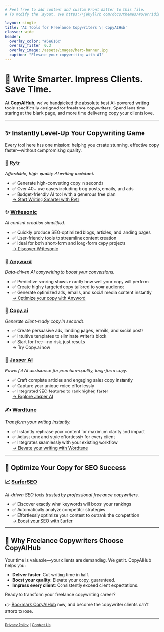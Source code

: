 ```yaml
---
# Feel free to add content and custom Front Matter to this file.
# To modify the layout, see https://jekyllrb.com/docs/themes/#overriding-theme-defaults

layout: single
title: 'AI Tools for Freelance Copywriters \| CopyAIHub'
classes: wide
header:
  overlay_color: "#5e616c"
  overlay_filter: 0.3
  overlay_image: /assets/images/hero-banner.jpg
  caption: "Elevate your copywriting with AI"
---
```


# 🚀 Write Smarter. Impress Clients. Save Time.

At **CopyAIHub**, we've handpicked the absolute best AI-powered writing tools specifically designed for freelance copywriters. Spend less time staring at the blank page, and more time delivering copy your clients love.

---

## ✨ Instantly Level-Up Your Copywriting Game

Every tool here has one mission: helping you create stunning, effective copy faster—without compromising quality.

### 🤖 [Rytr](https://rytr.me/)
*Affordable, high-quality AI writing assistant.*

- ✅ Generate high-converting copy in seconds
- ✅ Over 40+ use cases including blog posts, emails, and ads
- ✅ Budget-friendly AI tool with a generous free plan  
[→ Start Writing Smarter with Rytr](https://rytr.me/?via=copyaihub)

### ✨ [Writesonic](https://writesonic.com/)
*AI content creation simplified.*

- ✅ Quickly produce SEO-optimized blogs, articles, and landing pages
- ✅ User-friendly tools to streamline content creation
- ✅ Ideal for both short-form and long-form copy projects  
[→ Discover Writesonic](https://writesonic.com/)

### 🧠 [Anyword](https://www.anyword.com/)
*Data-driven AI copywriting to boost your conversions.*

- ✅ Predictive scoring shows exactly how well your copy will perform
- ✅ Create highly targeted copy tailored to your audience
- ✅ Generate optimized ads, emails, and social media content instantly  
[→ Optimize your copy with Anyword](https://www.anyword.com/)

### 📝 [Copy.ai](https://copy.ai)
*Generate client-ready copy in seconds.*

- ✅ Create persuasive ads, landing pages, emails, and social posts
- ✅ Intuitive templates to eliminate writer’s block
- ✅ Start for free—no risk, just results  
[→ Try Copy.ai now](https://copy.ai)

### 🚀 [Jasper AI](https://jasper.ai)
*Powerful AI assistance for premium-quality, long-form copy.*

- ✅ Craft complete articles and engaging sales copy instantly
- ✅ Capture your unique voice effortlessly
- ✅ Integrated SEO features to rank higher, faster  
[→ Explore Jasper AI](https://jasper.ai)

### ✍️ [Wordtune](https://www.wordtune.com/)
*Transform your writing instantly.*

- ✅ Instantly rephrase your content for maximum clarity and impact
- ✅ Adjust tone and style effortlessly for every client
- ✅ Integrates seamlessly with your existing workflow  
[→ Elevate your writing with Wordtune](https://www.wordtune.com/)

---

## 🔎 Optimize Your Copy for SEO Success

### 📈 [SurferSEO](https://surferseo.com)
*AI-driven SEO tools trusted by professional freelance copywriters.*

- ✅ Discover exactly what keywords will boost your rankings
- ✅ Automatically analyze competitor strategies
- ✅ Effortlessly optimize your content to outrank the competition  
[→ Boost your SEO with Surfer](https://surferseo.com)

---

## 🥇 Why Freelance Copywriters Choose CopyAIHub

Your time is valuable—your clients are demanding. We get it. CopyAIHub helps you:

- **Deliver faster**: Cut writing time in half.
- **Boost your quality**: Elevate your copy, guaranteed.
- **Impress every client**: Consistently exceed client expectations.

Ready to transform your freelance copywriting career?

👉 [Bookmark CopyAIHub](https://copyaihub.com) now, and become the copywriter clients can't afford to lose.

---

<small>[Privacy Policy](/privacy) | [Contact Us](mailto:hello@copyaihub.com)</small>
